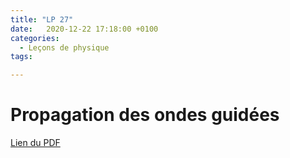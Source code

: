 ```yaml
---
title: "LP 27"
date:   2020-12-22 17:18:00 +0100
categories:
  - Leçons de physique
tags:

---
```

# Propagation des ondes guidées

[Lien du PDF](/assets/pdf/LC16.pdf)

<object class="pdf fitvidsignore" data="/assets/pdf/LC16.pdf" type="application/pdf"></object>
